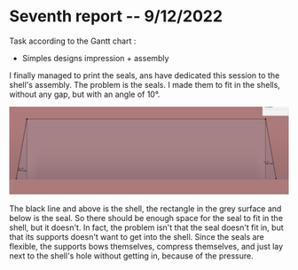 # Seventh report -- 9/12/2022

Task according to the Gantt chart :

* Simples designs impression + assembly

I finally managed to print the seals, ans have dedicated this session to the shell's assembly.
The problem is the seals.
I made them to fit in the shells, without any gap, but with an angle of 10°.

![gap between seal and shell](images_and_videos_for_reports/seals_difference.png)

The black line and above is the shell, the rectangle in the grey surface and below is the seal.
So there should be enough space for the seal to fit in the shell, but it doesn't.
In fact, the problem isn't that the seal doesn't fit in, but that its supports doesn't want to get into the shell.
Since the seals are flexible, the supports bows themselves, compress themselves, and just lay next to the shell's hole without getting in, because of the pressure.
